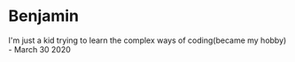 # Benjamin
I'm just a kid trying to learn the complex ways of coding(became my hobby)  - March 30 2020
